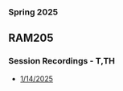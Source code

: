 ### Spring 2025
## RAM205
### Session Recordings - T,TH

 - [1/14/2025](https://nmc.zoom.us/rec/share/RRV8ZtxfWWdAPBASjPo7uz8XaFSkiiWZvIOFSTnPv16UWqf_Agx7oBcLoXnJaCB0.mpwrf2yOb3HHggQe)

<!--
- [1/16/2025]()
- [1/21/2025]()
- [1/23/2025]()
- [1/28/2025]()
- [1/30/2025]()
- [2/4/2025]()
- [2/6/2025]()
- [2/11/2025]()
- [2/13/2025]()
- [2/18/2025]()
- [2/20/2025]()
- [2/25/2025]()
- [2/27/2025]()
- [3/4/2025]()
- [3/6/2025]()
- [3/11/2025]()
- [3/13/2025]()
- [3/18/2025]()
- [3/20/2025]()
- [3/25/2025]()
- [3/27/2025]()
- [4/1/2025]()
- [4/3/2025]()
- [4/8/2025]()
- [4/10/2025]()
- [4/15/2025]()
- [4/17/2025]()
- [4/22/2025]()
- [4/24/2025]()
- [4/29/2025]()
- [5/1/2025]() -->
